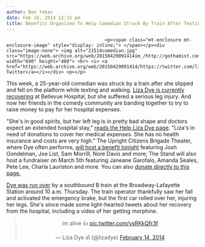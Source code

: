 ```yaml
---
author: Ben Yakas
date: Feb 16, 2014 12:15 pm
title: Benefits Organized To Help Comedian Struck By Train After Texting & Walking
---
```


	
										<p><span class="mt-enclosure mt-enclosure-image" style="display: inline;"> </span></p><div class="image-none"> <img alt="21514comedian.jpg" src="https://web.archive.org/web/20150429091414im_/http://gothamist.com/attachments/byakas/21514comedian.jpg" width="640" height="480"> <br> <i> <a href="https://web.archive.org/web/20150429091414/https://twitter.com/lizadye/status/434150868636958720">via Twitter</a></i></div> <p></p>

<p>This week, a 25-year-old comedian was struck by a train after she slipped and fell on the platform while texting and walking. <a href="https://web.archive.org/web/20150429091414/http://gothamist.com/2014/02/15/comedian_struck_by_train_after_text.php">Liza Dye is currently recovering</a> at Bellevue Hospital, but she suffered a serious leg injury. And now her friends in the comedy community are banding together to try to raise money to pay for her hospital expenses. </p>

<p>&quot;She&apos;s in good spirits, but her left leg is in pretty bad shape and doctors expect an extended hospital stay,&quot; <a href="https://web.archive.org/web/20150429091414/http://www.youcaring.com/medical-fundraiser/help-liza-dye/139438">reads the Help Liza Dye page</a>. &quot;Liza&apos;s in need of donations to cover her medical expenses. She has no health insurance and costs are very high.&quot; The Upright Citizens Brigade Theater, where Dye often performs, <a href="https://web.archive.org/web/20150429091414/http://east.ucbtheatre.com/shows/view/3797">will host a benefit tonight</a> featuring Josh Gondelman, Joe List, Sam Morrill, Nore Davis and more; The Stand will also host a fundraiser on March 5th featuring Janeane Garofalo, Amanda Seales, Pete Lee, Charla Lauriston and more. You can also <a href="https://web.archive.org/web/20150429091414/http://www.youcaring.com/medical-fundraiser/help-liza-dye/139438">donate directly to this page.</a></p>

<p><a href="https://web.archive.org/web/20150429091414/http://gothamist.com/2014/02/13/woman_struck_by_b_train_in_lower_ma.php">Dye was run over</a> by a southbound B train at the Broadway-Lafayette Station around 10 a.m. Thursday. The train operator thankfully saw her fall and activated the emergency brake, but the first car rolled over her, injuring her legs. She&apos;s since made some light-hearted tweets about her recovery from the hospital, including a video of her getting morphine.</p>

<center><blockquote class="twitter-tweet" lang="en"><p>im alive &#x1F44D; <a href="https://web.archive.org/web/20150429091414/http://t.co/ysRKkQfr3f">pic.twitter.com/ysRKkQfr3f</a></p>&#x2014; Liza Dye &#x950; (@lizadye) <a href="https://web.archive.org/web/20150429091414/https://twitter.com/lizadye/statuses/434150868636958720">February 14, 2014</a></blockquote>
<script async src="//web.archive.org/web/20150429091414js_/http://platform.twitter.com/widgets.js" charset="utf-8"></script></center>					
										
									
				
